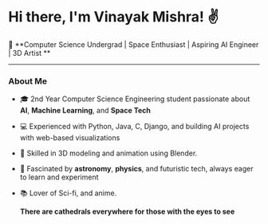 # Hi there, I'm Vinayak Mishra! ✌️

🚀 **Computer Science Undergrad | Space Enthusiast | Aspiring AI Engineer | 3D Artist **

---

### About Me

- 🎓 2nd Year Computer Science Engineering student passionate about **AI**, **Machine Learning**, and **Space Tech**  
- 💻 Experienced with Python, Java, C, Django, and building AI projects with web-based visualizations  
- 🎨 Skilled in 3D modeling and animation using Blender.
- 🌌 Fascinated by **astronomy**, **physics**, and futuristic tech, always eager to learn and experiment  
- 📚 Lover of Sci-fi, and anime.

  **There are cathedrals everywhere for those with the eyes to see**
